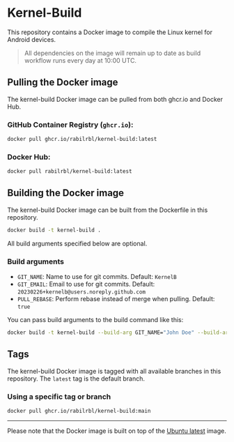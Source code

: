 # Kernel-Build

This repository contains a Docker image to compile the Linux kernel for Android devices.

> All dependencies on the image will remain up to date as build workflow runs every day at 10:00 UTC.

## Pulling the Docker image

The kernel-build Docker image can be pulled from both ghcr.io and Docker Hub.

### GitHub Container Registry (`ghcr.io`):

```sh
docker pull ghcr.io/rabilrbl/kernel-build:latest
```

### Docker Hub:

```sh
docker pull rabilrbl/kernel-build:latest
```

## Building the Docker image

The kernel-build Docker image can be built from the Dockerfile in this repository.

```sh
docker build -t kernel-build .
```
All build arguments specified below are optional. 

### Build arguments
- `GIT_NAME`: Name to use for git commits. Default: `KernelB`
- `GIT_EMAIL`: Email to use for git commits. Default: `20230226+kernelb@users.noreply.github.com`
- `PULL_REBASE`: Perform rebase instead of merge when pulling. Default: `true`

You can pass build arguments to the build command like this:

```sh
docker build -t kernel-build --build-arg GIT_NAME="John Doe" --build-arg GIT_EMAIL="john@doe.com" .
```
## Tags

The kernel-build Docker image is tagged with all available branches in this repository. The `latest` tag is the default branch.

### Using a specific tag or branch

```sh
docker pull ghcr.io/rabilrbl/kernel-build:main
```

---

Please note that the Docker image is built on top of the [Ubuntu latest](https://hub.docker.com/_/ubuntu) image.